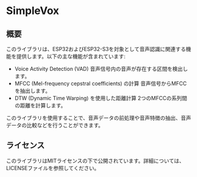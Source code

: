 # SimpleVox

## 概要

このライブラリは、ESP32およびESP32-S3を対象として音声認識に関連する機能を提供します。以下の主な機能が含まれています:

- Voice Activity Detection (VAD)
    音声信号内の音声が存在する区間を検出します。
- MFCC (Mel-frequency cepstral coefficients) の計算
    音声信号からMFCCを抽出します。
- DTW (Dynamic Time Warping) を使用した距離計算
    2つのMFCCの系列間の距離を計算します。

このライブラリを使用することで、音声データの前処理や音声特徴の抽出、音声データの比較などを行うことができます。

## ライセンス

このライブラリはMITライセンスの下で公開されています。詳細については、LICENSEファイルを参照してください。
